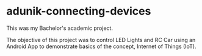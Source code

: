 # adunik-connecting-devices
This was my Bachelor's academic project.

The objective of this project was to control LED Lights and RC Car using an Android App to demonstrate basics of the concept, Internet of Things (IoT).
